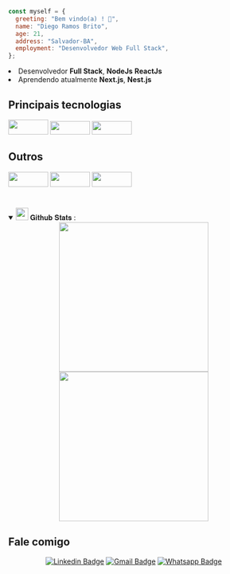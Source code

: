 ```javascript
const myself = {
  greeting: "Bem vindo(a) ! 👋",
  name: "Diego Ramos Brito",
  age: 21,
  address: "Salvador-BA",
  employment: "Desenvolvedor Web Full Stack",
};
```

<li> Desenvolvedor <strong>Full Stack</strong>, <strong>NodeJs</strong> <strong>ReactJs</strong></li>
<li> Aprendendo atualmente <strong> Next.js</strong>, <strong> Nest.js </strong></li>

<h2>Principais tecnologias</h2>

<div>
  <img style="display: inline-block;" height="30" width="80" src="https://img.shields.io/badge/React-20232A?style=for-the-badge&logo=react&logoColor=61DAFB">
  <img style="display: inline-block;" height="27" width="80" src="https://img.shields.io/badge/Node.js-339933?style=for-the-badge&logo=nodedotjs&logoColor=white">
  <img style="display: inline-block;" height="27" width="80" src="https://img.shields.io/badge/nestjs-E0234E?style=for-the-badge&logo=nestjs&logoColor=white">
</div>

<h2>Outros</h2>
<div>
  <img style="display: inline-block;" height="30" width="80" src="https://img.shields.io/badge/git-%23F05033.svg?style=for-the-badge&logo=git&logoColor=white">
  <img style="display: inline-block;" height="30" width="80" src="https://img.shields.io/badge/docker-%230db7ed.svg?style=for-the-badge&logo=docker&logoColor=white">
  <img style="display: inline-block;" height="30" width="80" src="https://img.shields.io/badge/Ubuntu-E95420?style=for-the-badge&logo=ubuntu&logoColor=white">
</div>

#

<details open="">
<summary>
  <img src="https://media.giphy.com/media/cj87CxfRtrUifF3Ryk/giphy.gif" height="25">
  <span> 𝐆𝐢𝐭𝐡𝐮𝐛 𝐒𝐭𝐚𝐭𝐬 : </span>
</summary>

<div align="center">
  <img width="300rem" height="300rem" src="https://github-readme-stats.vercel.app/api/top-langs/?username=Drb-Diego&layout=compact&theme=merko&langs_count=10" style="display: inline-block;"/>
  <img width="300rem" height="300rem" src="https://github-readme-stats.vercel.app/api?username=Drb-Diego&show_icons=true&theme=merko" style="display: inline-block;"/>
</div>

<h2>
  Fale comigo

</h2>

  <div align="center">

[![Linkedin Badge](https://img.shields.io/badge/LinkedIn-0077B5?style=for-the-badge&logo=linkedin&logoColor=white)](https://www.linkedin.com/in/diego-rbrito/)
[![Gmail Badge](https://img.shields.io/badge/Gmail-D14836?style=for-the-badge&logo=gmail&logoColor=white)](mailto:diegorbrito9@gmail.com/)
[![Whatsapp Badge](https://img.shields.io/badge/WhatsApp-25D366?style=for-the-badge&logo=whatsapp&logoColor=white)](https://api.whatsapp.com/send?phone=5571993804648)

</div>
